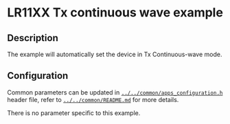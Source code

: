 # LR11XX Tx continuous wave example

## Description

The example will automatically set the device in Tx Continuous-wave mode.

## Configuration

Common parameters can be updated in [`../../common/apps_configuration.h`](../../common/apps_configuration.h) header file, refer to [`../../common/README.md`](../../common/README.md) for more details.

There is no parameter specific to this example.
